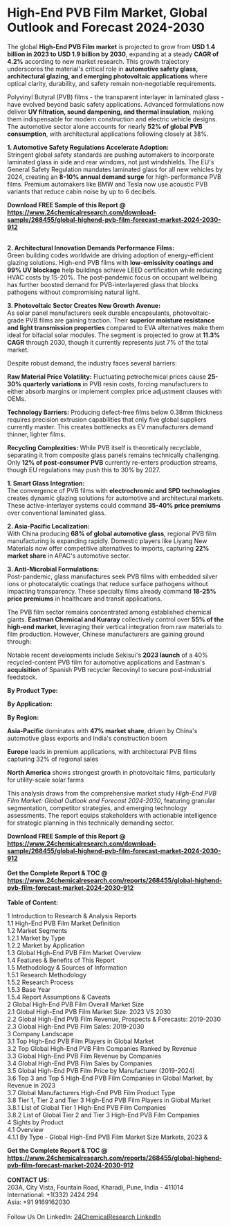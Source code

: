 <h1>High-End PVB Film Market, Global Outlook and Forecast 2024-2030</h1><p>The global <strong>High-End PVB Film market</strong> is projected to grow from <strong>USD 1.4 billion in 2023 to USD 1.9 billion by 2030</strong>, expanding at a steady <strong>CAGR of 4.2%</strong> according to new market research. This growth trajectory underscores the material's critical role in <strong>automotive safety glass, architectural glazing, and emerging photovoltaic applications</strong> where optical clarity, durability, and safety remain non-negotiable requirements.</p><p>Polyvinyl Butyral (PVB) films - the transparent interlayer in laminated glass - have evolved beyond basic safety applications. Advanced formulations now deliver <strong>UV filtration, sound dampening, and thermal insulation</strong>, making them indispensable for modern construction and electric vehicle designs. The automotive sector alone accounts for nearly <strong>52% of global PVB consumption</strong>, with architectural applications following closely at 38%.</p><p><strong>1. Automotive Safety Regulations Accelerate Adoption:</strong><br>
Stringent global safety standards are pushing automakers to incorporate laminated glass in side and rear windows, not just windshields. The EU's General Safety Regulation mandates laminated glass for all new vehicles by 2024, creating an <strong>8-10% annual demand surge</strong> for high-performance PVB films. Premium automakers like BMW and Tesla now use acoustic PVB variants that reduce cabin noise by up to 6 decibels.</p><div><b>Download FREE Sample of this Report @ 
            <a href="https://www.24chemicalresearch.com/download-sample/268455/global-highend-pvb-film-forecast-market-2024-2030-912">
            https://www.24chemicalresearch.com/download-sample/268455/global-highend-pvb-film-forecast-market-2024-2030-912</a></b></div><br><p><strong>2. Architectural Innovation Demands Performance Films:</strong><br>
Green building codes worldwide are driving adoption of energy-efficient glazing solutions. High-end PVB films with <strong>low-emissivity coatings and 99% UV blockage</strong> help buildings achieve LEED certification while reducing HVAC costs by 15-20%. The post-pandemic focus on occupant wellbeing has further boosted demand for PVB-interlayered glass that blocks pathogens without compromising natural light.</p><p><strong>3. Photovoltaic Sector Creates New Growth Avenue:</strong><br>
As solar panel manufacturers seek durable encapsulants, photovoltaic-grade PVB films are gaining traction. Their <strong>superior moisture resistance and light transmission properties</strong> compared to EVA alternatives make them ideal for bifacial solar modules. The segment is projected to grow at <strong>11.3% CAGR</strong> through 2030, though it currently represents just 7% of the total market.</p><p>Despite robust demand, the industry faces several barriers:</p><p><strong>Raw Material Price Volatility:</strong> Fluctuating petrochemical prices cause <strong>25-30% quarterly variations</strong> in PVB resin costs, forcing manufacturers to either absorb margins or implement complex price adjustment clauses with OEMs.</p><p><strong>Technology Barriers:</strong> Producing defect-free films below 0.38mm thickness requires precision extrusion capabilities that only five global suppliers currently master. This creates bottlenecks as EV manufacturers demand thinner, lighter films.</p><p><strong>Recycling Complexities:</strong> While PVB itself is theoretically recyclable, separating it from composite glass panels remains technically challenging. Only <strong>12% of post-consumer PVB</strong> currently re-enters production streams, though EU regulations may push this to 30% by 2027.</p><p><strong>1. Smart Glass Integration:</strong><br>
The convergence of PVB films with <strong>electrochromic and SPD technologies</strong> creates dynamic glazing solutions for automotive and architectural markets. These active-interlayer systems could command <strong>35-40% price premiums</strong> over conventional laminated glass.</p><p><strong>2. Asia-Pacific Localization:</strong><br>
With China producing <strong>68% of global automotive glass</strong>, regional PVB film manufacturing is expanding rapidly. Domestic players like Liyang New Materials now offer competitive alternatives to imports, capturing <strong>22% market share</strong> in APAC's automotive sector.</p><p><strong>3. Anti-Microbial Formulations:</strong><br>
Post-pandemic, glass manufactures seek PVB films with embedded silver ions or photocatalytic coatings that reduce surface pathogens without impacting transparency. These specialty films already command <strong>18-25% price premiums</strong> in healthcare and transit applications.</p><p>The PVB film sector remains concentrated among established chemical giants. <strong>Eastman Chemical and Kuraray</strong> collectively control over <strong>55% of the high-end market</strong>, leveraging their vertical integration from raw materials to film production. However, Chinese manufacturers are gaining ground through:</p><p>Notable recent developments include Sekisui's <strong>2023 launch</strong> of a 40% recycled-content PVB film for automotive applications and Eastman's <strong>acquisition</strong> of Spanish PVB recycler Recovinyl to secure post-industrial feedstock.</p><p><strong>By Product Type:</strong></p><p><strong>By Application:</strong></p><p><strong>By Region:</strong></p><p><strong>Asia-Pacific</strong> dominates with <strong>47% market share</strong>, driven by China's automotive glass exports and India's construction boom</p><p><strong>Europe</strong> leads in premium applications, with architectural PVB films capturing 32% of regional sales</p><p><strong>North America</strong> shows strongest growth in photovoltaic films, particularly for utility-scale solar farms</p><p>This analysis draws from the comprehensive market study <em>High-End PVB Film Market: Global Outlook and Forecast 2024-2030</em>, featuring granular segmentation, competitor strategies, and emerging technology assessments. The report equips stakeholders with actionable intelligence for strategic planning in this technically demanding sector.</p><div><b>Download FREE Sample of this Report @ 
            <a href="https://www.24chemicalresearch.com/download-sample/268455/global-highend-pvb-film-forecast-market-2024-2030-912">
            https://www.24chemicalresearch.com/download-sample/268455/global-highend-pvb-film-forecast-market-2024-2030-912</a></b></div><br><div><b>Get the Complete Report & TOC @ 
            <a href="https://www.24chemicalresearch.com/reports/268455/global-highend-pvb-film-forecast-market-2024-2030-912">
            https://www.24chemicalresearch.com/reports/268455/global-highend-pvb-film-forecast-market-2024-2030-912</a></b></div><br>
            <b>Table of Content:</b><p>1 Introduction to Research & Analysis Reports<br />
    1.1 High-End PVB Film Market Definition<br />
    1.2 Market Segments<br />
        1.2.1 Market by Type<br />
        1.2.2 Market by Application<br />
    1.3 Global High-End PVB Film Market Overview<br />
    1.4 Features & Benefits of This Report<br />
    1.5 Methodology & Sources of Information<br />
        1.5.1 Research Methodology<br />
        1.5.2 Research Process<br />
        1.5.3 Base Year<br />
        1.5.4 Report Assumptions & Caveats<br />
2 Global High-End PVB Film Overall Market Size<br />
    2.1 Global High-End PVB Film Market Size: 2023 VS 2030<br />
    2.2 Global High-End PVB Film Revenue, Prospects & Forecasts: 2019-2030<br />
    2.3 Global High-End PVB Film Sales: 2019-2030<br />
3 Company Landscape<br />
    3.1 Top High-End PVB Film Players in Global Market<br />
    3.2 Top Global High-End PVB Film Companies Ranked by Revenue<br />
    3.3 Global High-End PVB Film Revenue by Companies<br />
    3.4 Global High-End PVB Film Sales by Companies<br />
    3.5 Global High-End PVB Film Price by Manufacturer (2019-2024)<br />
    3.6 Top 3 and Top 5 High-End PVB Film Companies in Global Market, by Revenue in 2023<br />
    3.7 Global Manufacturers High-End PVB Film Product Type<br />
    3.8 Tier 1, Tier 2 and Tier 3 High-End PVB Film Players in Global Market<br />
        3.8.1 List of Global Tier 1 High-End PVB Film Companies<br />
        3.8.2 List of Global Tier 2 and Tier 3 High-End PVB Film Companies<br />
4 Sights by Product<br />
    4.1 Overview<br />
        4.1.1 By Type - Global High-End PVB Film Market Size Markets, 2023 &</p><div><b>Get the Complete Report & TOC @ 
            <a href="https://www.24chemicalresearch.com/reports/268455/global-highend-pvb-film-forecast-market-2024-2030-912">
            https://www.24chemicalresearch.com/reports/268455/global-highend-pvb-film-forecast-market-2024-2030-912</a></b></div><br><b>CONTACT US:</b><br>
            203A, City Vista, Fountain Road, Kharadi, Pune, India - 411014<br>
            International: +1(332) 2424 294<br>
            Asia: +91 9169162030 <br><br>
            Follow Us On LinkedIn: <a href="https://www.linkedin.com/company/24chemicalresearch/">24ChemicalResearch LinkedIn</a>